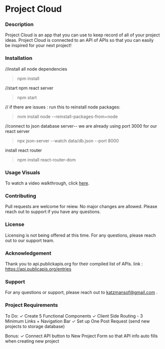 # Project Cloud
### Description
Project Cloud is an app that you can use to keep record of all of your project ideas. 
Project Cloud is connected to an API of APIs so that you can easily be inspired for your next project! 


### Installation 
//install all node dependencies
> npm install

//start npm react server
> npm start 

// if there are issues : run this to reinstall node packages: 
>nvm install node --reinstall-packages-from=node

//connect to json database server-- we are already using port 3000 for our react server
> npx json-server --watch data/db.json --port 8000 

install react router
>npm install react-router-dom 

### Usage Visuals
To watch a video walkthrough, click [here](https://youtu.be/vyX1ysLiosc). 

### Contributing
Pull requests are welcome for reiew. No major changes are allowed.
Please reach out to support if you have any questions.

### License
Licensing is not being offered at this time. For any questions, please reach out to our support team.

### Acknowledgement
Thank you to api.publickapis.org for their compiled list of APIs. 
link : https://api.publicapis.org/entries

### Support
For any questions or support, please reach out to katzmansof@gmail.com .

### Project Requirements 
To Do: 
✓ Create 5 Functional Components 
✓ Client Side Routing - 3 Minimum Links + Navigation Bar
✓ Set up One Post Request (send new projects to storage database)

Bonus: 
✓ Connect API button to New Project Form so that API info auto fills when creating new project 
